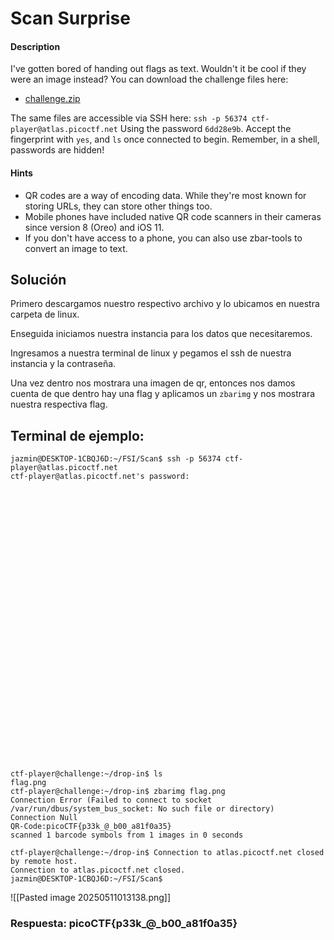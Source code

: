 # Scan Surprise

#### Description

I've gotten bored of handing out flags as text. Wouldn't it be cool if they were an image instead? You can download the challenge files here:

- [challenge.zip](https://artifacts.picoctf.net/c_atlas/3/challenge.zip)

The same files are accessible via SSH here: `ssh -p 56374 ctf-player@atlas.picoctf.net` Using the password `6dd28e9b`. Accept the fingerprint with `yes`, and `ls` once connected to begin. Remember, in a shell, passwords are hidden!

#### Hints

* QR codes are a way of encoding data. While they're most known for storing URLs, they can store other things too.
* Mobile phones have included native QR code scanners in their cameras since version 8 (Oreo) and iOS 11.
* If you don't have access to a phone, you can also use zbar-tools to convert an image to text.

## Solución

Primero descargamos nuestro respectivo archivo y lo ubicamos en nuestra carpeta de linux.

Enseguida iniciamos nuestra instancia para los datos que necesitaremos.

Ingresamos a nuestra terminal de linux y pegamos el ssh de nuestra instancia y la contraseña.

Una vez dentro nos mostrara una imagen de qr, entonces nos damos cuenta de que dentro hay una flag y aplicamos un `zbarimg` y nos mostrara nuestra respectiva flag.

## Terminal de ejemplo:

```
jazmin@DESKTOP-1CBQJ6D:~/FSI/Scan$ ssh -p 56374 ctf-player@atlas.picoctf.net
ctf-player@atlas.picoctf.net's password:

































ctf-player@challenge:~/drop-in$ ls
flag.png
ctf-player@challenge:~/drop-in$ zbarimg flag.png
Connection Error (Failed to connect to socket /var/run/dbus/system_bus_socket: No such file or directory)
Connection Null
QR-Code:picoCTF{p33k_@_b00_a81f0a35}
scanned 1 barcode symbols from 1 images in 0 seconds

ctf-player@challenge:~/drop-in$ Connection to atlas.picoctf.net closed by remote host.
Connection to atlas.picoctf.net closed.
jazmin@DESKTOP-1CBQJ6D:~/FSI/Scan$
```

![[Pasted image 20250511013138.png]]

### Respuesta: picoCTF{p33k_@_b00_a81f0a35}